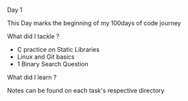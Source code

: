 Day 1

This Day marks the beginning of my 100days of code journey

What did I tackle ?

- C practice on Static Libraries
- Linux and Git basics
- 1 Binary Search Question


What did I learn ?

Notes can be found on each task's respective directory

